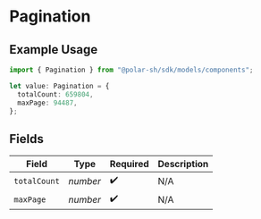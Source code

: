 # Pagination

## Example Usage

```typescript
import { Pagination } from "@polar-sh/sdk/models/components";

let value: Pagination = {
  totalCount: 659804,
  maxPage: 94487,
};
```

## Fields

| Field              | Type               | Required           | Description        |
| ------------------ | ------------------ | ------------------ | ------------------ |
| `totalCount`       | *number*           | :heavy_check_mark: | N/A                |
| `maxPage`          | *number*           | :heavy_check_mark: | N/A                |